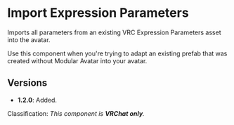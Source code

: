 ﻿# Import Expression Parameters

Imports all parameters from an existing VRC Expression Parameters asset into the avatar.

Use this component when you're trying to adapt an existing prefab that was created without Modular Avatar into your avatar.

## Versions

- **1.2.0**: Added.

Classification: *This component is **VRChat only**.*
